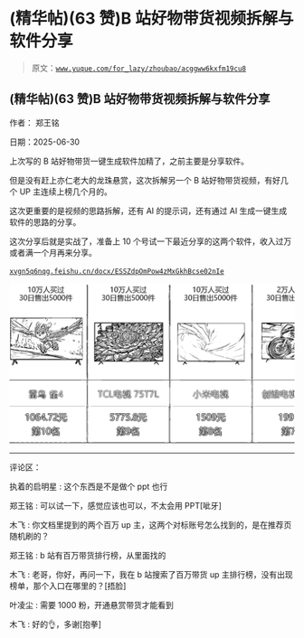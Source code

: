 # (精华帖)(63 赞)B 站好物带货视频拆解与软件分享

> 原文：[`www.yuque.com/for_lazy/zhoubao/acggww6kxfm19cu8`](https://www.yuque.com/for_lazy/zhoubao/acggww6kxfm19cu8)

## (精华帖)(63 赞)B 站好物带货视频拆解与软件分享

作者： 郑王铭

日期：2025-06-30

上次写的 B 站好物带货一键生成软件加精了，之前主要是分享软件。

但是没有赶上亦仁老大的龙珠悬赏，这次拆解另一个 B 站好物带货视频，有好几个 UP 主连续上榜几个月的。

这次更重要的是视频的思路拆解，还有 AI 的提示词，还有通过 AI 生成一键生成软件的思路的分享。

这次分享后就是实战了，准备上 10 个号试一下最近分享的这两个软件，收入过万或者满一个月再来分享。

[`xvgn5q6nqg.feishu.cn/docx/ESSZdpOmPow4zMxGkhBcse02nIe`](https://xvgn5q6nqg.feishu.cn/docx/ESSZdpOmPow4zMxGkhBcse02nIe)

![](img/cba29cb064f97b2ac59fa4e7c0d0e782.png "None")

* * *

评论区：

执着的启明星 : 这个东西是不是做个 ppt 也行

郑王铭 : 可以试一下，感觉应该也可以，不太会用 PPT[呲牙]

木飞 : 你文档里提到的两个百万 up 主，这两个对标账号怎么找到的，是在推荐页随机刷的？

郑王铭 : b 站有百万带货排行榜，从里面找的

木飞 : 老哥，你好，再问一下，我在 b 站搜索了百万带货 up 主排行榜，没有出现榜单，那个入口在哪里的？[捂脸]

叶凌尘 : 需要 1000 粉，开通悬赏带货才能看到

木飞 : 好的👌，多谢[抱拳]